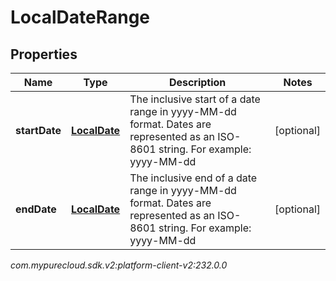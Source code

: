 # LocalDateRange


## Properties

| Name | Type | Description | Notes |
| ------------ | ------------- | ------------- | ------------- |
| **startDate** | [**LocalDate**](LocalDate) | The inclusive start of a date range in yyyy-MM-dd format. Dates are represented as an ISO-8601 string. For example: yyyy-MM-dd |  [optional] |
| **endDate** | [**LocalDate**](LocalDate) | The inclusive end of a date range in yyyy-MM-dd format. Dates are represented as an ISO-8601 string. For example: yyyy-MM-dd |  [optional] |




_com.mypurecloud.sdk.v2:platform-client-v2:232.0.0_
